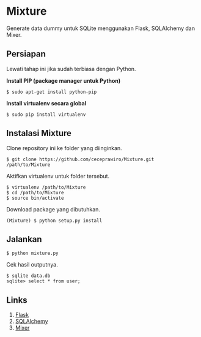# Mixture
Generate data dummy untuk SQLite menggunakan Flask, SQLAlchemy dan Mixer.

## Persiapan

Lewati tahap ini jika sudah terbiasa dengan Python.

**Install PIP (package manager untuk Python)**

```
$ sudo apt-get install python-pip
```

**Install virtualenv secara global**

```
$ sudo pip install virtualenv
```

## Instalasi Mixture

Clone repository ini ke folder yang diinginkan.

```
$ git clone https://github.com/ceceprawiro/Mixture.git /path/to/Mixture
```

Aktifkan virtualenv untuk folder tersebut.

```
$ virtualenv /path/to/Mixture
$ cd /path/to/Mixture
$ source bin/activate
```

Download package yang dibutuhkan.

```
(Mixture) $ python setup.py install
```

## Jalankan

```
$ python mixture.py
```

Cek hasil outputnya.

```
$ sqlite data.db
sqlite> select * from user;
```

## Links

1. [Flask][Flask]
2. [SQLAlchemy][SQLAlchemy]
3. [Mixer][Mixer]

[Flask]: http://flask.pocoo.org/docs/0.12/
[SQLAlchemy]: http://docs.sqlalchemy.org/en/latest/
[Mixer]: https://mixer.readthedocs.io/en/latest/
